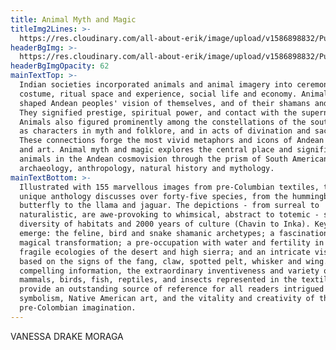 ```yaml
---
title: Animal Myth and Magic
titleImg2Lines: >-
  https://res.cloudinary.com/all-about-erik/image/upload/v1586898832/Publications/3.%20Animal%20Myth%20and%20Magic/animalmythmagic_uivucb.png
headerBgImg: >-
  https://res.cloudinary.com/all-about-erik/image/upload/v1586898832/Publications/3.%20Animal%20Myth%20and%20Magic/banner-h061_zya2mk.jpg
headerBgImgOpacity: 62
mainTextTop: >-
  Indian societies incorporated animals and animal imagery into ceremony and
  costume, ritual space and experience, social life and economy. Animals have
  shaped Andean peoples' vision of themselves, and of their shamans and rulers.
  They signified prestige, spiritual power, and contact with the supernatural.
  Animals also figured prominently among the constellations of the southern sky,
  as characters in myth and folklore, and in acts of divination and sacrifice.
  These connections forge the most vivid metaphors and icons of Andean ritual
  and art. Animal myth and magic explores the central place and significance of
  animals in the Andean cosmovision through the prism of South American
  archaeology, anthropology, natural history and mythology.
mainTextBottom: >-
  Illustrated with 155 marvellous images from pre-Columbian textiles, this
  unique anthology discusses over forty-five species, from the hummingbird and
  butterfly to the llama and jaguar. The depictions - from surreal to
  naturalistic, are awe-provoking to whimsical, abstract to totemic - span a
  diversity of habitats and 2000 years of culture (Chavin to Inka). Key themes
  emerge: the feline, bird and snake shamanic archetypes; a fascination with
  magical transformation; a pre-occupation with water and fertility in the arid,
  fragile ecologies of the desert and high sierra; and an intricate visual code
  based on the signs of the fang, claw, spotted pelt, whisker and wing. The
  compelling information, the extraordinary inventiveness and variety of
  mammals, birds, fish, reptiles, and insects represented in the textile art,
  provide an outstanding source of reference for all readers intrigued by animal
  symbolism, Native American art, and the vitality and creativity of the
  pre-Colombian imagination.
---
```

VANESSA DRAKE MORAGA
